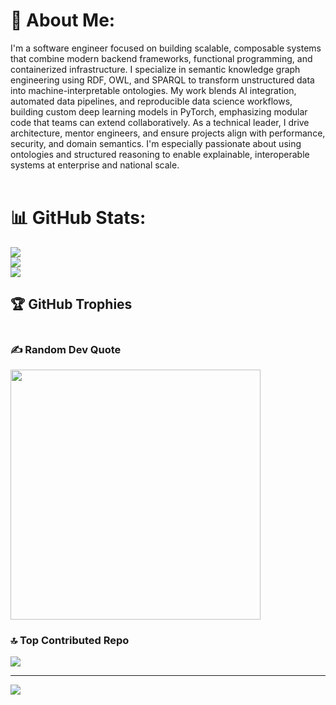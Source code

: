 # 💫 About Me:
I'm a software engineer focused on building scalable, composable systems that combine modern backend frameworks, functional programming, and containerized infrastructure. I specialize in semantic knowledge graph engineering using RDF, OWL, and SPARQL to transform unstructured data into machine-interpretable ontologies. My work blends AI integration, automated data pipelines, and reproducible data science workflows, building custom deep learning models in PyTorch, emphasizing modular code that teams can extend collaboratively. As a technical leader, I drive architecture, mentor engineers, and ensure projects align with performance, security, and domain semantics. I'm especially passionate about using ontologies and structured reasoning to enable explainable, interoperable systems at enterprise and national scale.<br><br>

# 📊 GitHub Stats:
![](https://github-readme-stats.vercel.app/api?username=daddydrac&theme=tokyonight&hide_border=false&include_all_commits=true&count_private=true)<br/>
![](https://github-readme-streak-stats.herokuapp.com/?user=daddydrac&theme=tokyonight&hide_border=false)<br/>
![](https://github-readme-stats.vercel.app/api/top-langs/?username=daddydrac&theme=tokyonight&hide_border=false&include_all_commits=true&count_private=true&layout=compact)

## 🏆 GitHub Trophies
<p dir="auto"><a target="_blank" rel="noopener noreferrer nofollow" href="https://camo.githubusercontent.com/e08de51708f6b10b7daa5903e9687cea25bd21c7bc2007cfc8c9801e5b6fca09/68747470733a2f2f6769746875622d70726f66696c652d74726f7068792e76657263656c2e6170702f3f757365726e616d653d63616573657231393936267468656d653d7261646963616c266e6f2d6672616d653d66616c7365266e6f2d62673d74727565266d617267696e2d773d34"><img src="https://camo.githubusercontent.com/e08de51708f6b10b7daa5903e9687cea25bd21c7bc2007cfc8c9801e5b6fca09/68747470733a2f2f6769746875622d70726f66696c652d74726f7068792e76657263656c2e6170702f3f757365726e616d653d63616573657231393936267468656d653d7261646963616c266e6f2d6672616d653d66616c7365266e6f2d62673d74727565266d617267696e2d773d34" alt="" data-canonical-src="https://github-profile-trophy.vercel.app/?username=caeser1996&amp;theme=radical&amp;no-frame=false&amp;no-bg=true&amp;margin-w=4" style="max-width: 100%;"></a></p>

### ✍️ Random Dev Quote
<img src="https://quotes-github-readme.vercel.app/api?type=horizontal&theme=radical" width="400px" height="auto"/>

### 🔝 Top Contributed Repo
![](https://github-contributor-stats.vercel.app/api?username=daddydrac&limit=10&theme=dark_dimmed&combine_all_yearly_contributions=true)

---
[![](https://visitcount.itsvg.in/api?id=daddydrac&icon=0&color=0)](https://visitcount.itsvg.in)

<!-- Proudly created with GPRM ( https://gprm.itsvg.in ) -->
